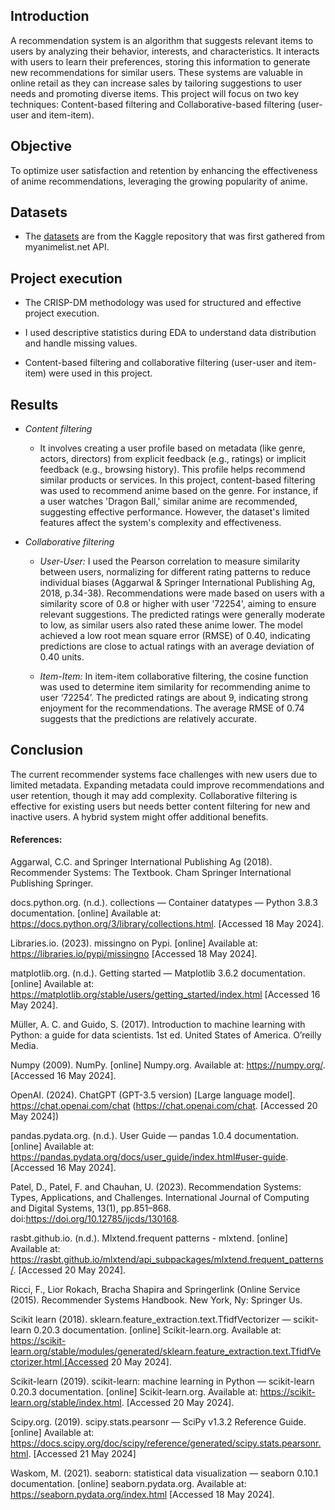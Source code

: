 ## Introduction

A recommendation system is an algorithm that suggests relevant items to users by analyzing their behavior, interests, and characteristics. It interacts with users to learn their preferences, storing this information to generate new recommendations for similar users. These systems are valuable in online retail as they can increase sales by tailoring suggestions to user needs and promoting diverse items. This project will focus on two key techniques: Content-based filtering and Collaborative-based filtering (user-user and item-item).

## Objective
To optimize user satisfaction and retention by enhancing the effectiveness of anime recommendations, leveraging the growing popularity of anime.

## Datasets
- The <a href="https://www.kaggle.com/datasets/CooperUnion/anime-recommendations-database" target="_blank">datasets</a> are from the Kaggle repository that was first gathered from myanimelist.net API. 

## Project execution

- The CRISP-DM methodology was used for structured and effective project execution.

- I used descriptive statistics during EDA to understand data distribution and handle missing values.

- Content-based filtering and collaborative filtering (user-user and item-item) were used in this project.

## Results

- *Content filtering* 
  - It involves creating a user profile based on metadata (like genre, actors, directors) from explicit feedback (e.g., ratings) or implicit feedback (e.g., browsing history). This profile helps recommend similar products or services. In this project, content-based filtering was used to recommend anime based on the genre. For instance, if a user watches 'Dragon Ball,' similar anime are recommended, suggesting effective performance. However, the dataset's limited features affect the system's complexity and effectiveness.
 
- *Collaborative filtering*
  - *User-User:* I used the Pearson correlation to measure similarity between users, normalizing for different rating patterns to reduce individual biases (Aggarwal & Springer International Publishing Ag, 2018, p.34-38). Recommendations were made based on users with a similarity score of 0.8 or higher with user '72254', aiming to ensure relevant suggestions. The predicted ratings were generally moderate to low, as similar users also rated these anime lower. The model achieved a low root mean square error (RMSE) of 0.40, indicating predictions are close to actual ratings with an average deviation of 0.40 units.
 
  - *Item-Item:* In item-item collaborative filtering, the cosine function was used to determine item similarity for recommending anime to user ‘72254’. The predicted ratings are about 9, indicating strong enjoyment for the recommendations. The average RMSE of 0.74 suggests that the predictions are relatively accurate.
 
## Conclusion

The current recommender systems face challenges with new users due to limited metadata. Expanding metadata could improve recommendations and user retention, though it may add complexity. Collaborative filtering is effective for existing users but needs better content filtering for new and inactive users. A hybrid system might offer additional benefits.


#### References:

Aggarwal, C.C. and Springer International Publishing Ag (2018). Recommender Systems: The Textbook. Cham Springer International Publishing Springer.

docs.python.org. (n.d.). collections — Container datatypes — Python 3.8.3 documentation. [online] Available at: https://docs.python.org/3/library/collections.html. [Accessed 18 May 2024].

Libraries.io. (2023). missingno on Pypi. [online] Available at: https://libraries.io/pypi/missingno [Accessed 18 May 2024].

matplotlib.org. (n.d.). Getting started — Matplotlib 3.6.2 documentation. [online] Available at: https://matplotlib.org/stable/users/getting_started/index.html [Accessed 16 May 2024].

Müller, A. C. and Guido, S. (2017). Introduction to machine learning with Python: a guide for data scientists. 1st ed. United States of America. O’reilly Media.

Numpy (2009). NumPy. [online] Numpy.org. Available at: https://numpy.org/. [Accessed 16 May 2024].

OpenAI. (2024). ChatGPT (GPT-3.5 version) [Large language model]. https://chat.openai.com/chat (https://chat.openai.com/chat. [Accessed 20 May 2024])

pandas.pydata.org. (n.d.). User Guide — pandas 1.0.4 documentation. [online] Available at: https://pandas.pydata.org/docs/user_guide/index.html#user-guide. [Accessed 16 May 2024].

Patel, D., Patel, F. and Chauhan, U. (2023). Recommendation Systems: Types, Applications, and Challenges. International Journal of Computing and Digital Systems, 13(1), pp.851–868. doi:https://doi.org/10.12785/ijcds/130168.

rasbt.github.io. (n.d.). Mlxtend.frequent patterns - mlxtend. [online] Available at: https://rasbt.github.io/mlxtend/api_subpackages/mlxtend.frequent_patterns/. [Accessed 20 May 2024].

Ricci, F., Lior Rokach, Bracha Shapira and Springerlink (Online Service (2015). Recommender Systems Handbook. New York, Ny: Springer Us.

Scikit learn (2018). sklearn.feature_extraction.text.TfidfVectorizer — scikit-learn 0.20.3 documentation. [online] Scikit-learn.org. Available at: https://scikit-learn.org/stable/modules/generated/sklearn.feature_extraction.text.TfidfVectorizer.html.[Accessed 20 May 2024].

Scikit-learn (2019). scikit-learn: machine learning in Python — scikit-learn 0.20.3 documentation. [online] Scikit-learn.org. Available at: https://scikit-learn.org/stable/index.html. [Accessed 20 May 2024].

Scipy.org. (2019). scipy.stats.pearsonr — SciPy v1.3.2 Reference Guide. [online] Available at: https://docs.scipy.org/doc/scipy/reference/generated/scipy.stats.pearsonr.html. [Accessed 21 May 2024]

Waskom, M. (2021). seaborn: statistical data visualization — seaborn 0.10.1 documentation. [online] seaborn.pydata.org. Available at: https://seaborn.pydata.org/index.html [Accessed 18 May 2024].
